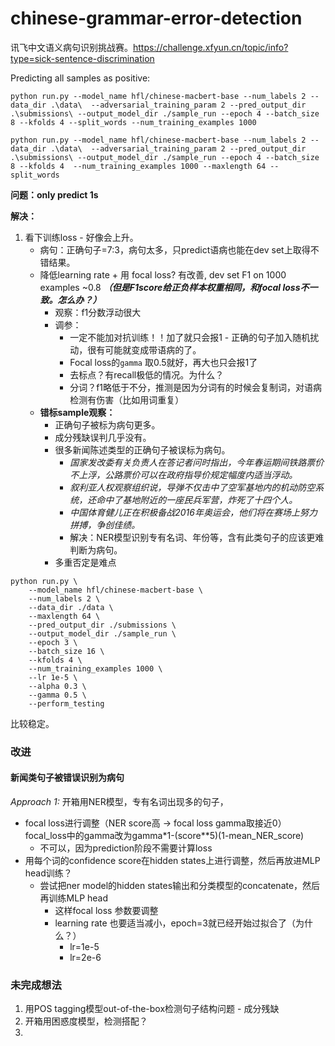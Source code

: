 # chinese-grammar-error-detection
讯飞中文语义病句识别挑战赛。https://challenge.xfyun.cn/topic/info?type=sick-sentence-discrimination

Predicting all samples as positive:

```
python run.py --model_name hfl/chinese-macbert-base --num_labels 2 --data_dir .\data\  --adversarial_training_param 2 --pred_output_dir .\submissions\ --output_model_dir ./sample_run --epoch 4 --batch_size 8 --kfolds 4 --split_words --num_training_examples 1000
```

```
python run.py --model_name hfl/chinese-macbert-base --num_labels 2 --data_dir .\data\  --adversarial_training_param 2 --pred_output_dir .\submissions\ --output_model_dir ./sample_run --epoch 4 --batch_size 8 --kfolds 4  --num_training_examples 1000 --maxlength 64 --split_words 
```

**问题：only predict 1s**

**解决：**
1. 看下训练loss - 好像会上升。
    - 病句：正确句子=7:3，病句太多，只predict语病也能在dev set上取得不错结果。
    - 降低learning rate + 用 focal loss? 有改善, dev set F1 on 1000 examples ~0.8 ***（但是F1score给正负样本权重相同，和focal loss不一致。怎么办？）***
      - 观察：f1分数浮动很大
      - 调参：
        - 一定不能加对抗训练！！加了就只会报1 - 正确的句子加入随机扰动，很有可能就变成带语病的了。
        - Focal loss的`gamma` 取0.5就好，再大也只会报1了
        - 去标点？有recall极低的情况。为什么？
        - 分词？f1略低于不分，推测是因为分词有的时候会复制词，对语病检测有伤害（比如用词重复）
    - **错标sample观察：**
      - 正确句子被标为病句更多。
      - 成分残缺误判几乎没有。
      - 很多新闻陈述类型的正确句子被误标为病句。
        - *国家发改委有关负责人在答记者问时指出，今年春运期间铁路票价不上浮，公路票价可以在政府指导价规定幅度内适当浮动。*
        - *叙利亚人权观察组织说，导弹不仅击中了空军基地内的机动防空系统，还命中了基地附近的一座民兵军营，炸死了十四个人。*
        - *中国体育健儿正在积极备战2016年奥运会，他们将在赛场上努力拼搏，争创佳绩。*
        - 解决：NER模型识别专有名词、年份等，含有此类句子的应该更难判断为病句。
      - 多重否定是难点
```
python run.py \
    --model_name hfl/chinese-macbert-base \
    --num_labels 2 \
    --data_dir ./data \
    --maxlength 64 \
    --pred_output_dir ./submissions \
    --output_model_dir ./sample_run \
    --epoch 3 \
    --batch_size 16 \
    --kfolds 4 \
    --num_training_examples 1000 \
    --lr 1e-5 \
    --alpha 0.3 \
    --gamma 0.5 \
    --perform_testing 
```
比较稳定。


### 改进
#### 新闻类句子被错误识别为病句
*Approach 1:* 开箱用NER模型，专有名词出现多的句子，
- focal loss进行调整（NER score高 -> focal loss gamma取接近0） focal_loss中的gamma改为gamma*1-(score**5)(1-mean_NER_score)
  - 不可以，因为prediction阶段不需要计算loss
- 用每个词的confidence score在hidden states上进行调整，然后再放进MLP head训练？
  - 尝试把ner model的hidden states输出和分类模型的concatenate，然后再训练MLP head 
    - 这样focal loss 参数要调整
    - learning rate 也要适当减小，epoch=3就已经开始过拟合了（为什么？）
      - lr=1e-5
      - lr=2e-6



### 未完成想法
1. 用POS tagging模型out-of-the-box检测句子结构问题 - 成分残缺
2. 开箱用困惑度模型，检测搭配？
3. 